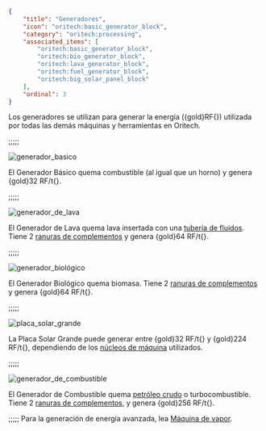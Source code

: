 ```json
{
	"title": "Generadores",
	"icon": "oritech:basic_generator_block",
	"category": "oritech:processing",
	"associated_items": [
		"oritech:basic_generator_block",
		"oritech:bio_generator_block",
		"oritech:lava_generator_block",
		"oritech:fuel_generator_block",
		"oritech:big_solar_panel_block"
	],
	"ordinal": 3
}
```

Los generadores se utilizan para generar la energía ({gold}RF{}) utilizada por todas las demás máquinas y herramientas en Oritech.

;;;;;

![generador_basico](oritech:textures/book/basic_generator.png,fit)

El Generador Básico quema combustible (al igual que un horno) y genera {gold}32 RF/t{}.

;;;;;

![generador_de_lava](oritech:textures/book/lava_generator.png,fit)

El Generador de Lava quema lava insertada con una [tubería de fluidos](^oritech:logistics/fluid_transport). Tiene 2 [ranuras de complementos](^oritech:processing/addons) y genera {gold}64 RF/t{}.

;;;;;

![generador_biológico](oritech:textures/book/bio_generator.png,fit)

El Generador Biológico quema biomasa. Tiene 2 [ranuras de complementos](^oritech:processing/addons) y genera {gold}64 RF/t{}.

;;;;;

![placa_solar_grande](oritech:textures/book/large_solar_panel.png,fit)

La Placa Solar Grande puede generar entre {gold}32 RF/t{} y {gold}224 RF/t{}, dependiendo de los [núcleos de máquina](^oritech:processing/multiblocks) utilizados.

;;;;;

![generador_de_combustible](oritech:textures/book/fuel_generator.png,fit)

El Generador de Combustible quema [petróleo crudo](^oritech:resources/crude_oil) o turbocombustible. Tiene 2 [ranuras de complementos](^oritech:processing/addons), y genera {gold}256 RF/t{}.

;;;;;
Para la generación de energía avanzada, lea [Máquina de vapor](^oritech:processing/steam_engine).
